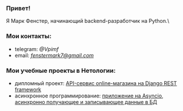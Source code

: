 ### Привет!
Я Марк Фенстер, начинающий backend-разработчик на Python.\
### Мои контакты:
- telegram: *@Vpimf*
- email: *fenstermark7@gmail.com*
### Мои учебные проекты в Нетологии:
- дипломный проект: [API-сервис online-магазина на Django REST framework](https://github.com/femarko/Netology_diplom_async)
- асинхронное программирование: [приложение на Asyncio, асинхронно получающее и записывающее данные в БД](https://github.com/femarko/Event_loop_Asyncio_HW)
<!--
**femarko/femarko** is a ✨ _special_ ✨ repository because its `README.md` (this file) appears on your GitHub profile.

Here are some ideas to get you started:

- 🔭 I’m currently working on ...
- 🌱 I’m currently learning ...
- 👯 I’m looking to collaborate on ...
- 🤔 I’m looking for help with ...
- 💬 Ask me about ...
- 📫 How to reach me: ...
- 😄 Pronouns: ...
- ⚡ Fun fact: ...
-->
